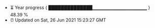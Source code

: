 - ⏳ Year progress { ██████████████▁▁▁▁▁▁▁▁▁▁▁▁▁▁▁▁ } 48.39 %
- ⏰ Updated on Sat, 26 Jun 2021 15:23:27 GMT

